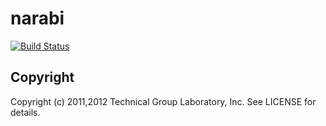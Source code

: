 # narabi

[![Build Status](https://secure.travis-ci.org/usutani/narabi.png)](http://travis-ci.org/usutani/narabi)

## Copyright
Copyright (c) 2011,2012 Technical Group Laboratory, Inc. See LICENSE for details.
